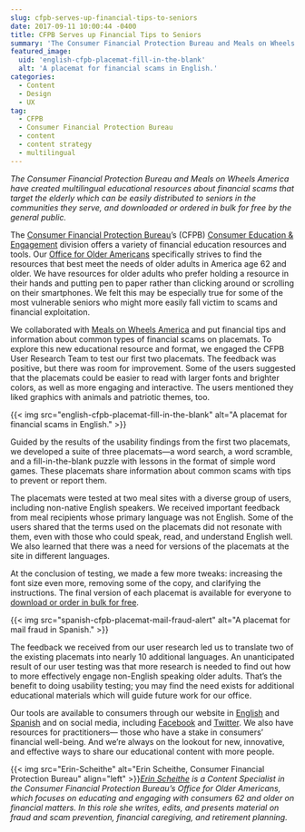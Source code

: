 ```yaml
---
slug: cfpb-serves-up-financial-tips-to-seniors
date: 2017-09-11 10:00:44 -0400
title: CFPB Serves up Financial Tips to Seniors
summary: 'The Consumer Financial Protection Bureau and Meals on Wheels America have created multilingual educational resources about financial scams that target the elderly which can be easily distributed to seniors in the communities they serve, and downloaded or ordered in bulk for free by the general public. The Consumer Financial Protection Bureau&rsquo;s (CFPB) Consumer Education &'
featured_image:
  uid: 'english-cfpb-placemat-fill-in-the-blank'
  alt: 'A placemat for financial scams in English.'
categories:
  - Content
  - Design
  - UX
tag:
  - CFPB
  - Consumer Financial Protection Bureau
  - content
  - content strategy
  - multilingual
---
```


_The Consumer Financial Protection Bureau and Meals on Wheels America have created multilingual educational resources about financial scams that target the elderly which can be easily distributed to seniors in the communities they serve, and downloaded or ordered in bulk for free by the general public._

The [Consumer Financial Protection Bureau](https://www.consumerfinance.gov/)’s (CFPB) [Consumer Education & Engagement](https://www.consumerfinance.gov/about-us/the-bureau/bureau-structure/consumer-education-engagement/) division offers a variety of financial education resources and tools. Our [Office for Older Americans](http://www.consumerfinance.gov/older-americans) specifically strives to find the resources that best meet the needs of older adults in America age 62 and older. We have resources for older adults who prefer holding a resource in their hands and putting pen to paper rather than clicking around or scrolling on their smartphones. We felt this may be especially true for some of the most vulnerable seniors who might more easily fall victim to scams and financial exploitation.

We collaborated with [Meals on Wheels America](http://www.mealsonwheelsamerica.org/) and put financial tips and information about common types of financial scams on placemats. To explore this new educational resource and format, we engaged the CFPB User Research Team to test our first two placemats. The feedback was positive, but there was room for improvement. Some of the users suggested that the placemats could be easier to read with larger fonts and brighter colors, as well as more engaging and interactive. The users mentioned they liked graphics with animals and patriotic themes, too.

{{< img src="english-cfpb-placemat-fill-in-the-blank" alt="A placemat for financial scams in English." >}}

Guided by the results of the usability findings from the first two placemats, we developed a suite of three placemats—a word search, a word scramble, and a fill-in-the-blank puzzle with lessons in the format of simple word games. These placemats share information about common scams with tips to prevent or report them.

The placemats were tested at two meal sites with a diverse group of users, including non-native English speakers. We received important feedback from meal recipients whose primary language was not English. Some of the users shared that the terms used on the placemats did not resonate with them, even with those who could speak, read, and understand English well. We also learned that there was a need for versions of the placemats at the site in different languages.

At the conclusion of testing, we made a few more tweaks: increasing the font size even more, removing some of the copy, and clarifying the instructions. The final version of each placemat is available for everyone to [download or order in bulk for free](https://www.consumerfinance.gov/practitioner-resources/resources-for-older-adults/protecting-against-fraud/financial-education-placemats/).

{{< img src="spanish-cfpb-placemat-mail-fraud-alert" alt="A placemat for mail fraud in Spanish." >}}

The feedback we received from our user research led us to translate two of the existing placemats into nearly 10 additional languages. An unanticipated result of our user testing was that more research is needed to find out how to more effectively engage non-English speaking older adults. That’s the benefit to doing usability testing; you may find the need exists for additional educational materials which will guide future work for our office.

Our tools are available to consumers through our website in [English](https://www.consumerfinance.gov/) and [Spanish](https://www.consumerfinance.gov/es/) and on social media, including [Facebook](http://www.facebook.com/CFPB) and [Twitter](http://www.twitter.com/cfpb). We also have resources for practitioners— those who have a stake in consumers’ financial well-being. And we’re always on the lookout for new, innovative, and effective ways to share our educational content with more people.

{{< img src="Erin-Scheithe" alt="Erin Scheithe, Consumer Financial Protection Bureau" align="left" >}}_[Erin Scheithe](###) is a Content Specialist in the Consumer Financial Protection Bureau&#8217;s Office for Older Americans, which focuses on educating and engaging with consumers 62 and older on financial matters. In this role she writes, edits, and presents material on fraud and scam prevention, financial caregiving, and retirement planning._
